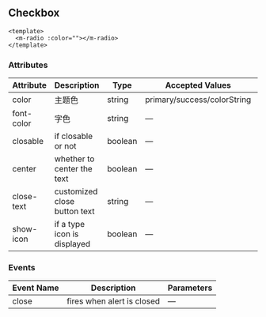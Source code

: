 ## Checkbox

```vue
<template>
  <m-radio :color=""></m-radio>
</template>
```

### Attributes
| Attribute      | Description          | Type      | Accepted Values       | Default  |
|---------- |-------------- |---------- |--------------------------------  |-------- |
| color | 主题色 | string | primary/success/colorString | primary |
| font-color | 字色| string | — | — |
| closable | if closable or not | boolean | — | true |
| center | whether to center the text | boolean | — | false |
| close-text | customized close button text | string | — | — |
| show-icon | if a type icon is displayed | boolean | — | false |

### Events
| Event Name | Description | Parameters |
|---------- |-------- |---------- |
| close | fires when alert is closed | — |
